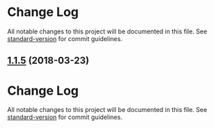 # Change Log

All notable changes to this project will be documented in this file. See [standard-version](https://github.com/conventional-changelog/standard-version) for commit guidelines.

<a name="1.1.5"></a>
## [1.1.5](https://github.com/researchgate/mongoose-avro-schema-generator/compare/v1.1.4...v1.1.5) (2018-03-23)



# Change Log

All notable changes to this project will be documented in this file. See [standard-version](https://github.com/conventional-changelog/standard-version) for commit guidelines.
